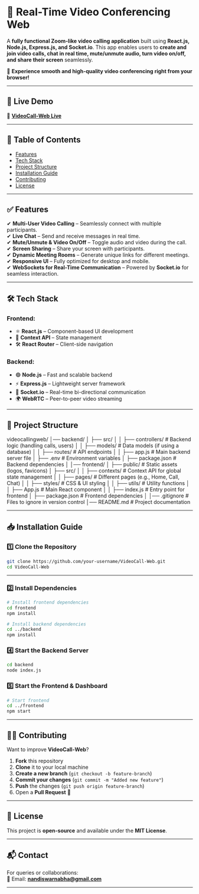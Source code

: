# 🎥 Real-Time Video Conferencing  Web  

A **fully functional Zoom-like video calling application** built using **React.js, Node.js, Express.js, and Socket.io**. This app enables users to **create and join video calls, chat in real time, mute/unmute audio, turn video on/off, and share their screen** seamlessly.  

🚀 **Experience smooth and high-quality video conferencing right from your browser!**  

---

## 🚀 Live Demo  
🔗 **[VideoCall-Web Live](https://xmeet-z2bw.onrender.com)**  

---

## 📜 Table of Contents  

- [Features](#-features)  
- [Tech Stack](#-tech-stack)  
- [Project Structure](#-project-structure)  
- [Installation Guide](#-installation-guide)    
- [Contributing](#-contributing)  
- [License](#-license)  

---

## ✅ Features  

✔ **Multi-User Video Calling** – Seamlessly connect with multiple participants.  
✔ **Live Chat** – Send and receive messages in real time.  
✔ **Mute/Unmute & Video On/Off** – Toggle audio and video during the call.  
✔ **Screen Sharing** – Share your screen with participants.  
✔ **Dynamic Meeting Rooms** – Generate unique links for different meetings.  
✔ **Responsive UI** – Fully optimized for desktop and mobile.  
✔ **WebSockets for Real-Time Communication** – Powered by **Socket.io** for seamless interaction.  

---

## 🛠 Tech Stack  

### **Frontend:**  
- ⚛️ **React.js** – Component-based UI development  
- 🌿 **Context API** – State management    
- 🛠 **React Router** – Client-side navigation  

### **Backend:**  
- 🟢 **Node.js** – Fast and scalable backend  
- ⚡ **Express.js** – Lightweight server framework  
- 🔄 **Socket.io** – Real-time bi-directional communication  
- 🌍 **WebRTC** – Peer-to-peer video streaming  

---

## 📂 Project Structure  

videocallingweb/
│── backend/
│   ├── src/
│   │   ├── controllers/   # Backend logic (handling calls, users)
│   │   ├── models/        # Data models (if using a database)
│   │   ├── routes/        # API endpoints
│   │   ├── app.js         # Main backend server file
│   ├── .env               # Environment variables
│   ├── package.json       # Backend dependencies
│
│── frontend/
│   ├── public/            # Static assets (logos, favicons)
│   ├── src/
│   │   ├── contexts/      # Context API for global state management
│   │   ├── pages/         # Different pages (e.g., Home, Call, Chat)
│   │   ├── styles/        # CSS & UI styling
│   │   ├── utils/         # Utility functions
│   │   ├── App.js         # Main React component
│   │   ├── index.js       # Entry point for frontend
│   ├── package.json       # Frontend dependencies
│
│── .gitignore             # Files to ignore in version control
│── README.md              # Project documentation


---

## 📥 Installation Guide  

### **1️⃣ Clone the Repository**  
```bash
git clone https://github.com/your-username/VideoCall-Web.git
cd VideoCall-Web
```
---
### 2️⃣ Install Dependencies  
```bash
# Install frontend dependencies
cd frontend
npm install

# Install backend dependencies
cd ../backend
npm install
```

### 4️⃣ Start the Backend Server  
```bash
cd backend
node index.js
```

### 5️⃣ Start the Frontend & Dashboard  
```bash
# Start frontend
cd ../frontend
npm start

```

---

## 👨‍💻 Contributing  
Want to improve **VideoCall-Web**?  
1. **Fork** this repository  
2. **Clone** it to your local machine  
3. **Create a new branch** (`git checkout -b feature-branch`)  
4. **Commit your changes** (`git commit -m "Added new feature"`)  
5. **Push** the changes (`git push origin feature-branch`)  
6. Open a **Pull Request** 🚀  

---

## 📜 License  
This project is **open-source** and available under the **MIT License**.  

---

## 📬 Contact  
For queries or collaborations:  
📧 Email: **nandiswarnabha@gmail.com** 

---

